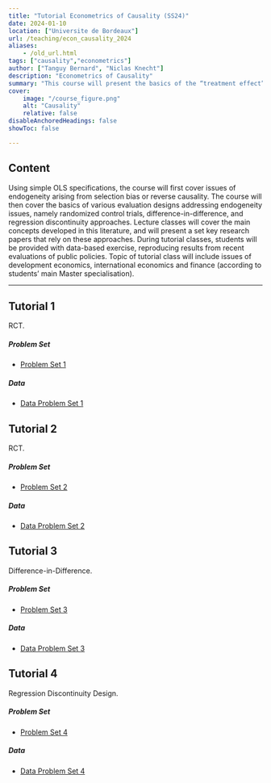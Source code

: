 ```yaml
---
title: "Tutorial Econometrics of Causality (SS24)" 
date: 2024-01-10
location: ["Universite de Bordeaux"]
url: /teaching/econ_causality_2024
aliases:
    - /old_url.html
tags: ["causality","econometrics"]
author: ["Tanguy Bernard", "Niclas Knecht"]
description: "Econometrics of Causality" 
summary: "This course will present the basics of the “treatment effect” literature which focuses on issues of causal relationships. In tutorials, students will learn how to implement policy evaluations using data from recent economic policies."
cover:
    image: "/course_figure.png"
    alt: "Causality"
    relative: false
disableAnchoredHeadings: false
showToc: false

---
```


## Content

Using simple OLS specifications, the course will first cover issues of endogeneity arising from selection bias or reverse causality. The course will then cover the basics of various evaluation designs addressing endogeneity issues, namely randomized control trials, difference-in-difference, and regression discontinuity approaches. Lecture classes will cover the main concepts developed in this literature, and will present a set key research papers that rely on these approaches. During tutorial classes, students will be provided with data-based exercise, reproducing results from recent evaluations of public policies. Topic of tutorial class will include issues of development economics, international economics and finance (according to students’ main Master specialisation).

---

## Tutorial 1

RCT.

##### Problem Set

- [Problem Set 1](/econ_causality_2024_ps1.pdf)


##### Data

- [Data Problem Set 1](/econ_causality_2024_td1_data.dta)


## Tutorial 2

RCT.

##### Problem Set

- [Problem Set 2](/econ_causality_2024_ps2.pdf)


##### Data

- [Data Problem Set 2](/econ_causality_2024_td2_data.zip)


## Tutorial 3

Difference-in-Difference.

##### Problem Set

- [Problem Set 3](/econ_causality_2024_ps3.pdf)


##### Data

- [Data Problem Set 3](/econ_causality_2024_td3_data.dta)


## Tutorial 4

Regression Discontinuity Design.

##### Problem Set

- [Problem Set 4](/econ_causality_2024_ps4.pdf)


##### Data

- [Data Problem Set 4](/econ_causality_2024_td4_data.dta)


